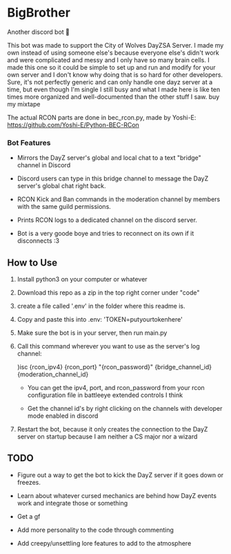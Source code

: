 # BigBrother

Another discord bot :corn:

This bot was made to support the City of Wolves DayZSA Server. I made my own instead of using someone else's because everyone else's didn't work and were complicated and messy and I only have so many brain cells. I made this one so it could be simple to set up and run and modify for your own server and I don't know why doing that is so hard for other developers. Sure, it's not perfectly generic and can only handle one dayz server at a time, but even though I'm single I still busy and what I made here is like ten times more organized and well-documented than the other stuff I saw. buy my mixtape

The actual RCON parts are done in bec_rcon.py, made by Yoshi-E:
https://github.com/Yoshi-E/Python-BEC-RCon

<h3>Bot Features</h3>

- Mirrors the DayZ server's global and local chat to a text "bridge" channel in Discord

- Discord users can type in this bridge channel to message the DayZ server's global chat right back.

- RCON Kick and Ban commands in the moderation channel by members with the same guild permissions.

- Prints RCON logs to a dedicated channel on the discord server.

- Bot is a very goode boye and tries to reconnect on its own if it disconnects :3



<h2>How to Use</h2>

1) Install python3 on your computer or whatever

2) Download this repo as a zip in the top right corner under "code"

3) create a file called '.env' in the folder where this readme is.

4) Copy and paste this into .env: 'TOKEN=putyourtokenhere'

5) Make sure the bot is in your server, then run main.py

6) Call this command wherever you want to use as the server's log channel:

   )isc {rcon_ipv4} {rcon_port} "{rcon_password}" {bridge_channel_id} {moderation_channel_id}
   
   - You can get the ipv4, port, and rcon_password from your rcon configuration file in battleeye extended controls I think
   
   - Get the channel id's by right clicking on the channels with developer mode enabled in discord
   
8) Restart the bot, because it only creates the connection to the DayZ server on startup because I am neither a CS major nor a wizard


TODO
----
- Figure out a way to get the bot to kick the DayZ server if it goes down or freezes.

- Learn about whatever cursed mechanics are behind how DayZ events work and integrate those or something

- Get a gf

- Add more personality to the code through commenting

- Add creepy/unsettling lore features to add to the atmosphere
